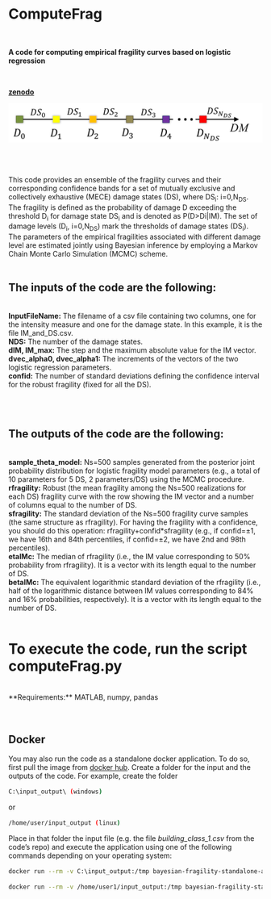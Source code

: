 # ComputeFrag
<br>

**A code for computing empirical fragility curves based on logistic regression**

<br>

**[zenodo](https://doi.org/10.5281/zenodo.5167276)**

<p align="center">
  <img src="https://github.com/soltanisgeo/readme/blob/main/damageScale-git.png" />
</p>

<br>
<br>

This code provides an ensemble of the fragility curves and their corresponding confidence bands for a set of mutually exclusive and collectively exhaustive (MECE) damage states (DS), where DS<sub>i</sub>: i=0,N<sub>DS</sub>. The fragility is defined as the probability of damage D exceeding the threshold D<sub>i</sub> for damage state DS<sub>i</sub> and is denoted as P(D>Di|IM).  The set of damage levels (D<sub>i</sub>, i=0,N<sub>DS</sub>) mark the thresholds of damage states (DS<sub>i</sub>). 
<br>
The parameters of the empirical fragilities associated with different damage level are estimated jointly using Bayesian inference by employing a Markov Chain Monte Carlo Simulation (MCMC) scheme. 
<br>
<br>

## The **inputs** of the code are the following:
<br>**InputFileName:** The filename of a csv file containing two columns, one for the intensity measure and one for the damage state. In this example, it is the file IM_and_DS.csv.
<br>**NDS:** The number of the damage states.
<br>**dIM, IM_max:** The step and the maximum absolute value for the IM vector.
<br>**dvec_alpha0, dvec_alpha1:** The increments of the vectors of the two logistic regression parameters.
<br>**confid:** The number of standard deviations defining the confidence interval for the robust fragility (fixed for all the DS).

<br>
<br>

## The **outputs** of the code are the following:
<br>**sample_theta_model:** Ns=500 samples generated from the posterior joint probability distribution for logistic fragility model parameters (e.g., a total of 10 parameters for 5 DS, 2 parameters/DS) using the MCMC procedure. 
<br>**rfragility:** Robust (the mean fragility among the Ns=500 realizations for each DS) fragility curve with the row showing the IM vector and a number of columns equal to the number of DS.
<br>**sfragility:** The standard deviation of the Ns=500 fragility curve samples (the same structure as rfragility). For having the fragility with a confidence, you should do this operation: rfragility+confid*sfragility (e.g., if confid=±1, we have 16th and 84th percentiles, if confid=±2, we have 2nd and 98th percentiles).
<br>**etaIMc:** The median of rfragility (i.e., the IM value corresponding to 50% probability from rfragility). It is a vector with its length equal to the number of DS.
<br>**betaIMc:** The equivalent logarithmic standard deviation of the rfragility (i.e., half of the logarithmic distance between IM values corresponding to 84% and 16% probabilities, respectively). It is a vector with its length equal to the number of DS.
<br>
<br>
# To execute the code, run the script computeFrag.py
<br>
**Requirements:** MATLAB, numpy, pandas
<br>
<br>
<br>

## Docker
You may also run the code as a standalone docker application. To do so, first pull the image from [docker hub]( https://hub.docker.com/r/eurotsunamirisk/bayesian-fragility-standalone-app). Create a folder for the input and the outputs of the code. For example, create the folder
```sh
C:\input_output\ (windows)
```
or
```sh
/home/user/input_output (linux)
```
Place in that folder the input file (e.g. the file _building_class_1.csv_ from the code’s repo) and execute the application using one of the following commands depending on your operating system:

```sh
docker run --rm -v C:\input_output:/tmp bayesian-fragility-standalone-app /tmp/building_class_1.csv 
```
```sh
docker run --rm -v /home/user1/input_output:/tmp bayesian-fragility-standalone-app /tmp/building_class_1.csv
```




